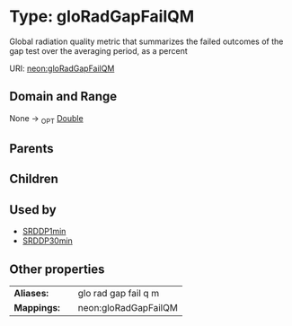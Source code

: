 
# Type: gloRadGapFailQM


Global radiation quality metric that summarizes the failed outcomes of the gap test over the averaging period, as a percent

URI: [neon:gloRadGapFailQM](https://data.neonscience.org/gloRadGapFailQM)


## Domain and Range

None ->  <sub>OPT</sub> [Double](types/Double.md)

## Parents


## Children


## Used by

 * [SRDDP1min](SRDDP1min.md)
 * [SRDDP30min](SRDDP30min.md)

## Other properties

|  |  |  |
| --- | --- | --- |
| **Aliases:** | | glo rad gap fail q m |
| **Mappings:** | | neon:gloRadGapFailQM |


